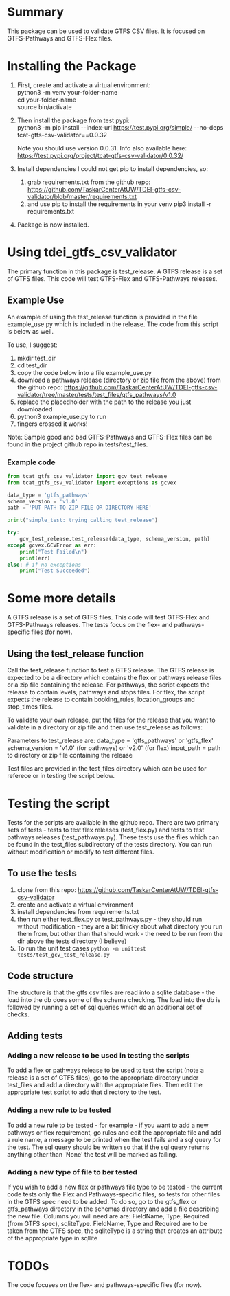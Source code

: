# Summary

This package can be used to validate GTFS CSV files. It is
focused on GTFS-Pathways and GTFS-Flex files. 

# Installing the Package

1. First, create and activate a virtual environment:  
    python3 -m venv your-folder-name  
    cd your-folder-name  
    source bin/activate  
2. Then install the package from test pypi:  
    python3 -m pip install --index-url https://test.pypi.org/simple/ --no-deps tcat-gtfs-csv-validator==0.0.32

    Note you should use version 0.0.31. Info also available here: https://test.pypi.org/project/tcat-gtfs-csv-validator/0.0.32/

3. Install dependencies
    I could not get pip to install dependencies, so:
    1. grab requirements.txt from the github repo: https://github.com/TaskarCenterAtUW/TDEI-gtfs-csv-validator/blob/master/requirements.txt
    2. and use pip to install the requirements in your venv
        pip3 install -r requirements.txt

4. Package is now installed.

# Using tdei_gtfs_csv_validator
The primary function in this package is test_release. A GTFS release
is a set of GTFS files. This code will test GTFS-Flex and GTFS-Pathways
releases. 

## Example Use
An example of using the test_release function is provided in the file example_use.py which is included in the release. The code from
this script is below as well.

To use, I suggest:
1. mkdir test_dir
2. cd test_dir
3. copy the code below into a file example_use.py
4. download a pathways release (directory or zip file from the above) from the github repo: https://github.com/TaskarCenterAtUW/TDEI-gtfs-csv-validator/tree/master/tests/test_files/gtfs_pathways/v1.0
5. replace the placedholder with the path to the release you just downloaded
6. python3 example_use.py to run
7. fingers crossed it works!

Note: Sample good and bad GTFS-Pathways and GTFS-Flex files can be found in the project
github repo in tests/test_files. 

### Example code
```python
from tcat_gtfs_csv_validator import gcv_test_release  
from tcat_gtfs_csv_validator import exceptions as gcvex

data_type = 'gtfs_pathways' 
schema_version = 'v1.0' 
path = 'PUT PATH TO ZIP FILE OR DIRECTORY HERE' 

print("simple_test: trying calling test_release")

try:
    gcv_test_release.test_release(data_type, schema_version, path)
except gcvex.GCVError as err:
    print("Test Failed\n")
    print(err)
else: # if no exceptions
    print("Test Succeeded")
```

# Some more details

A GTFS release is a set of GTFS files. This code will test GTFS-Flex and GTFS-Pathways
releases. The tests focus on the flex- and pathways-specific files (for now).

## Using the test_release function

Call the test_release function to test a GTFS release. The GTFS release is expected to be a directory which contains the flex or pathways release files or a zip file containing the release. For pathways, the script expects the release to contain levels, pathways and stops files. For flex, the script expects the release to contain booking_rules, location_groups and stop_times files.

To validate your own release, put the files for the release that you want to validate in a directory or zip file and then use test_release as follows:

Parameters to test_release are:
    data_type = 'gtfs_pathways' or 'gtfs_flex' 
    schema_version = 'v1.0' (for pathways) or 'v2.0' (for flex)
    input_path = path to directory or zip file containing the release 

Test files are provided in the test_files directory which can be used for referece or in testing the script below.

# Testing the script

Tests for the scripts are available in the github repo. There are two primary sets of tests - tests to test flex releases (test_flex.py) and tests to test pathways releases (test_pathways.py). These tests use the files which can be found in the test_files subdirectory of the tests directory. You can run without modification or modify to test different files.

## To use the tests

1. clone from this repo: https://github.com/TaskarCenterAtUW/TDEI-gtfs-csv-validator
2. create and activate a virtual environment
3. install dependencies from requirements.txt
4. then run either test_flex.py or test_pathways.py - they should run without modification - they are a bit finicky about what directory you run them from, but other than that should work - the need to be run from the dir above the tests directory (I believe)
5. To run the unit test cases `python -m unittest tests/test_gcv_test_release.py`

## Code structure
The structure is that the gtfs csv files are read into a sqlite database - the load into
the db does some of the schema checking. The load into the db is followed by running a set of sql
queries which do an additional set of checks.

## Adding tests 

### Adding a new release to be used in testing the scripts

To add a flex or pathways release to be used to test the script (note a release is a set of GTFS files), go to the appropriate directory under test_files and add a directory with the appropriate files. Then edit the appropriate test script to add that directory to the test.

### Adding a new rule to be tested 

To add a new rule to be tested - for example - if you want to add a new pathways or flex requirement, go rules and edit the appropriate file and add a rule name, a message to be printed when the test fails and a sql query for the test. The sql query should be written so that if the sql query returns anything other than 'None' the test will be marked as failing.

### Adding a new type of file to ber tested

If you wish to add a new flex or pathways file type to be tested - the current code tests only the Flex and Pathways-specific files, so tests for other files in the GTFS spec need to be added. To do so, go to the gtfs_flex or gtfs_pathways directory in the schemas directory and add a file describing the new file. Columns you will need are are: FieldName, Type, Required (from GTFS spec), sqliteType. FieldName, Type and Required are to be taken from the GTFS spec, the sqliteType is a string that creates an attribute of the appropriate type in sqllite


# TODOs
The code focuses on the flex- and pathways-specific files (for now).
